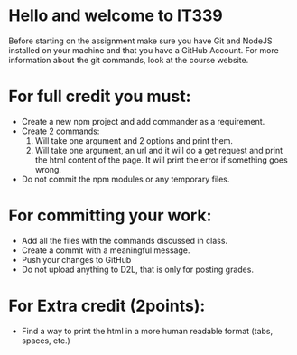 # Hello and welcome to IT339

Before starting on the assignment make sure you have Git and NodeJS installed
on your machine and that you have a GitHub Account.
For more information about the git commands, look at the course website.

# For full credit you must:

- Create a new npm project and add commander as a requirement.
- Create 2 commands:
  1) Will take one argument and 2 options and print them.
  2) Will take one argument, an url and it will do a get request and print the html content of the page. It will print the error if something goes wrong.
- Do not commit the npm modules or any temporary files.

# For committing your work:

- Add all the files with the commands discussed in class.
- Create a commit with a meaningful message.
- Push your changes to GitHub
- Do not upload anything to D2L, that is only for posting grades.

# For Extra credit (2points):
- Find a way to print the html in a more human readable format (tabs, spaces, etc.)
